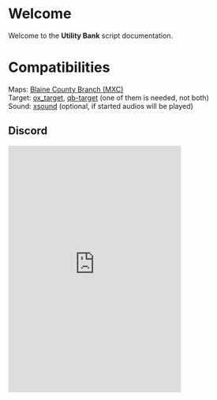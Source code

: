 # Welcome

Welcome to the **Utility Bank** script documentation.

# Compatibilities

Maps: [Blaine County Branch (MXC)](https://store.markz3d.com/category/mlo)  
Target: [ox_target](https://github.com/overextended/ox_target), [qb-target](https://github.com/qbcore-framework/qb-target) (one of them is needed, not both)  
Sound: [xsound](https://github.com/Xogy/xsound) (optional, if started audios will be played)
<br>

## Discord
<iframe src="https://discord.com/widget?id=858498299957870642&theme=dark" width="350" height="500" allowtransparency="true" frameborder="0" sandbox="allow-popups allow-popups-to-escape-sandbox allow-same-origin allow-scripts"></iframe>